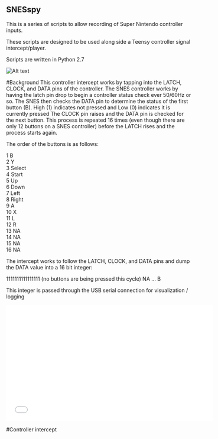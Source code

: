 ## SNESspy
This is a series of scripts to allow recording of Super Nintendo controller inputs.

These scripts are designed to be used along side a Teensy controller signal intercept/player.

Scripts are written in Python 2.7


![Alt text](https://dl.dropboxusercontent.com/u/4289891/snesspy.png "Overview of Programs (red indicates work in progress)")

#Background
This controller intercept works by tapping into the LATCH, CLOCK, and DATA pins of the controller. 
The SNES controller works by having the latch pin drop to begin a controller status check ever 50/60Hz or so. 
The SNES then checks the DATA pin to determine the status of the first button (B). High (1) indicates not 
pressed and Low (0) indicates it is currently pressed The CLOCK pin raises and the DATA pin is checked for 
the next button. This process is repeated 16 times (even though there are only 12 buttons on a SNES controller) 
before the LATCH rises and the process starts again.

The order of the buttons is as follows:  

1 B  
2 Y  
3 Select  
4 Start  
5 Up  
6 Down  
7 Left  
8 Right  
9 A  
10 X  
11 L  
12 R  
13 NA  
14 NA  
15 NA  
16 NA  


The intercept works to follow the LATCH, CLOCK, and DATA pins and dump the DATA value into a 16 bit integer:

1111111111111111   (no buttons are being pressed this cycle)
NA            …             B

This integer is passed through the USB serial connection for visualization / logging

<iframe width="560" height="315" src="//www.youtube.com/embed/tM1_7EJFPM4" frameborder="0" allowfullscreen></iframe>

#Controller intercept
